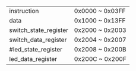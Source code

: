 

|                       |                 |
| --------------------- | --------------- |
| instruction           | 0x0000 ~ 0x03FF |
| data                  | 0x1000 ~ 0x13FF |
| switch_state_register | 0x2000 ~ 0x2003 |
| switch_data_register  | 0x2004 ~ 0x2007 |
| #led_state_register   | 0x2008 ~ 0x200B |
| led_data_register     | 0x200C ~ 0x200F |

